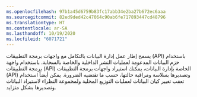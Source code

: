 ```yaml
---
ms.openlocfilehash: 97b1a45d6759b83fc17abb34e2ba27b672ec6aaa
ms.sourcegitcommit: 82ed9ded42c47064c90ab6fe717893447cd48796
ms.translationtype: HT
ms.contentlocale: ar-SA
ms.lasthandoff: 10/19/2020
ms.locfileid: "6071721"
---
```

يسمح إطار عمل إدارة البيانات بالتكامل مع واجهات برمجة التطبيقات (API) باستخدام حزم البيانات المدعومة لعمليات النشر الداخلية والخاصة بالسحابة. باستخدام واجهة برمجة التطبيقات (API) الخاصة بإدارة البيانات، يمكنك استيراد واجهات برمجة التطبيقات (API) وتصديرها بسلاسة ومراقبة حالتها، حسب ما تقتضيه الضرورة. يمكن أيضاً استخدام تعقب تغيير كيان البيانات لعمليات التوزيع المحلية ولمجموعة النظراء لاستيراد البيانات وتصديرها بشكل متزايد. 
